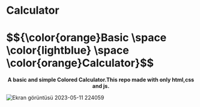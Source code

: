 # Calculator
<h1>$${\color{orange}Basic \space \color{lightblue} \space \color{orange}Calculator}$$</h1>

<center><strong>A basic and simple Colored Calculator.This repo made with only html,css and js.</strong></center>

![Ekran görüntüsü 2023-05-11 224059](https://github.com/Berkay0607/Calculator/assets/89136410/119d68f4-bcae-4f07-b4f6-9c0ab3a4fc5e)






